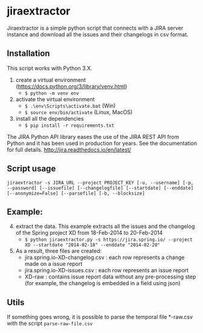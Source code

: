 # jiraextractor
Jiraextractor is a simple python script that connects with a JIRA server instance and download all the issues and their changelogs in csv format. 

## Installation

This script works with Python 3.X.

1. create a virtual environment (https://docs.python.org/3/library/venv.html)
   * `$ python -m venv env`
2. activate the virtual environment
   * `$ .\env\Scripts\activate.bat` (Win)
   * `$ source env/bin/activate` (Linux, MacOS) 
3. install all the dependencies 
   * `$ pip install -r requirements.txt`
   
The JIRA Python API library eases the use of the JIRA REST API from Python and it has been used in production for years. See the documentation for full details. http://jira.readthedocs.io/en/latest/

## Script usage

`jiraextractor -s JIRA_URL --project PROJECT_KEY [-u, --username] [-p, --password] [--issuefile] [--changelogfile] [--startdate] [--enddate] [--anonymize=False] [--parsefile] [-b, --blocksize]`

## Example:

4. extract the data. This example extracts all the issues and the changelog of the Spring project XD from 18-Feb-2014 to 20-Feb-2014 
   * `$ python jiraextractor.py -s https://jira.spring.io/ --project XD --startdate "2014-02-18" --enddate "2014-02-20"`
5. As a result, three files are created:
   * jira.spring.io-XD-changelog.csv : each row represents a change made on a issue report
   * jira.spring.io-XD-issues.csv : each row represents an issue report
   * XD-raw : contains issue report data without any pre-processing step (for example, the changelog is embedded in a field using json)

## Utils

If something goes wrong, it is possible to parse the temporal file *-raw.csv with the script `parse-raw-file.csv`
